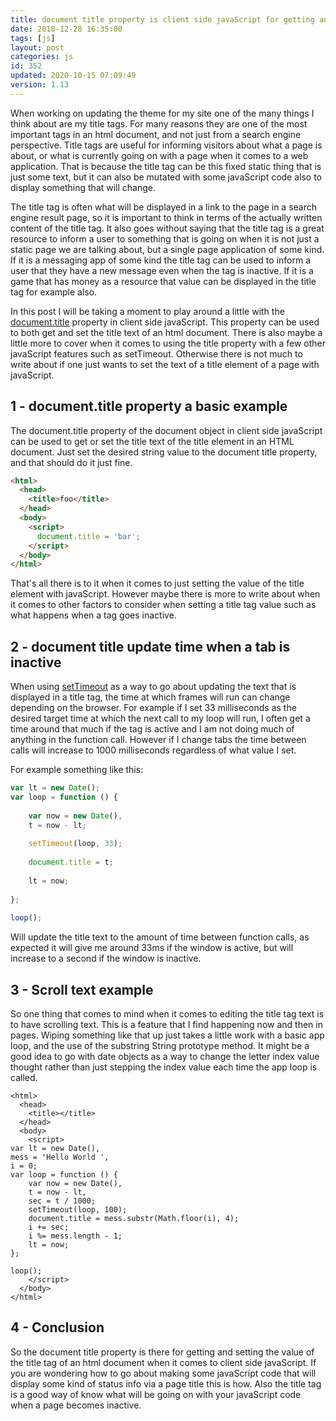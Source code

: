 ```yaml
---
title: document title property is client side javaScript for getting and setting the title tag
date: 2018-12-28 16:35:00
tags: [js]
layout: post
categories: js
id: 352
updated: 2020-10-15 07:09:49
version: 1.13
---
```


When working on updating the theme for my site one of the many things I think about are my title tags. For many reasons they are one of the most important tags in an html document, and not just from a search engine perspective. Title tags are useful for informing visitors about what a page is about, or what is currently going on with a page when it comes to a web application. That is because the title tag can be this fixed static thing that is just some text, but it can also be mutated with some javaScript code also to display something that will change. 

The title tag is often what will be displayed in a link to the page in a search engine result page, so it is important to think in terms of the actually written content of the title tag. It also goes without saying that the title tag is a great resource to inform a user to something that is going on when it is not just a static page we are talking about, but a single page application of some kind. If it is a messaging app of some kind the title tag can be used to inform a user that they have a new message even when the tag is inactive. If it is a game that has money as a resource that value can be displayed in the title tag for example also.

In this post I will be taking a moment to play around a little with the [document.title](https://developer.mozilla.org/en-US/docs/Web/API/Document/title) property in client side javaScript. This property can be used to both get and set the title text of an html document. There is also maybe a little more to cover when it comes to using the title property with a few other javaScript features such as setTimeout. Otherwise there is not much to write about if one just wants to set the text of a title element of a page with javaScript.

<!-- more -->

## 1 - document.title property a basic example

The document.title property of the document object in client side javaScript can be used to get or set the title text of the title element in an HTML document. Just set the desired string value to the document title property, and that should do it just fine.

```html
<html>
  <head>
    <title>foo</title>
  </head>
  <body>
    <script>
      document.title = 'bar';
    </script>
  </body>
</html>
```

That's all there is to it when it comes to just setting the value of the title element with javaScript. However maybe there is more to write about when it comes to other factors to consider when setting a title tag value such as what happens when a tag goes inactive.

## 2 - document title update time when a tab is inactive

When using [setTimeout](/2018/12/06/js-settimeout/) as a way to go about updating the text that is displayed in a title tag, the time at which frames will run can change depending on the browser. For example if I set 33 milliseconds as the desired target time at which the next call to my loop will run, I often get a time around that much if the tag is active and I am not doing much of anything in the function call. However if I change tabs the time between calls will increase to 1000 milliseconds regardless of what value I set.

For example something like this:

```js
var lt = new Date();
var loop = function () {
 
    var now = new Date(),
    t = now - lt;
 
    setTimeout(loop, 33);
 
    document.title = t;
 
    lt = now;
 
};
 
loop();
```

Will update the title text to the amount of time between function calls, as expected it will give me around 33ms if the window is active, but will increase to a second if the window is inactive.

## 3 - Scroll text example

So one thing that comes to mind when it comes to editing the title tag text is to have scrolling text. This is a feature that I find happening now and then in pages. Wiping something like that up just takes a little work with a basic app loop, and the use of the substring String prototype method. It might be a good idea to go with date objects as a way to change the letter index value thought rather than just stepping the index value each time the app loop is called.


```
<html>
  <head>
    <title></title>
  </head>
  <body>
    <script>
var lt = new Date(),
mess = 'Hello World ',
i = 0;
var loop = function () {
    var now = new Date(),
    t = now - lt,
    sec = t / 1000;
    setTimeout(loop, 100);
    document.title = mess.substr(Math.floor(i), 4);
    i += sec;
    i %= mess.length - 1;
    lt = now;
};
 
loop();
    </script>
  </body>
</html>
```

## 4 - Conclusion

So the document title property is there for getting and setting the value of the title tag of an html document when it comes to client side javaScript. If you are wondering how to go about making some javaScript code that will display some kind of status info via a page title this is how. Also the title tag is a good way of know what will be going on with your javaScript code when a page becomes inactive.